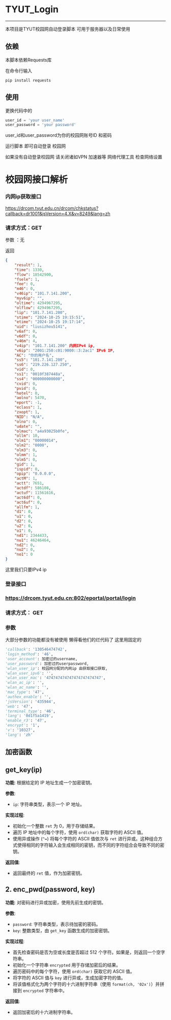 # TYUT_Login

----

本项目是TYUT校园网自动登录脚本 可用于服务器以及日常使用

## 依赖

本脚本依赖Requests库

在命令行输入

```shell
pip install requests
```



## 使用

更换代码中的

```python
user_id = 'your user_name'
user_password = 'your password'
```

user_id和user_password为你的校园网账号ID 和密码

运行脚本 即可自动登录 校园网

如果没有自动登录校园网 请关闭诸如VPN 加速器等 网络代理工具 检查网络设置



# 校园网接口解析

### 内网ip获取接口

https://drcom.tyut.edu.cn/drcom/chkstatus?callback=dr1001&jsVersion=4.X&v=8249&lang=zh

### 请求方式：GET 

参数 ：无

返回

```json
{
    "result": 1,
    "time": 1330,
    "flow": 18542900,
    "fsele": 1,
    "fee": 0,
    "m46": 0,
    "v46ip": "101.7.141.200",
    "myv6ip": "",
    "oltime": 4294967295,
    "olflow": 4294967295,
    "lip": "101.7.141.200",
    "stime": "2024-10-25 19:15:51",
    "etime": "2024-10-25 19:17:14",
    "uid": "liusizhou5141",
    "v6af": 0,
    "v6df": 0,
    "v46m": 4,
    "v4ip": "101.7.141.200" 内网IPv4 ip,
    "v6ip": "2001:250:c01:9000::3:2ac1" IPv6 IP,
    "AC": "你的用户名",
    "ss5": "101.7.141.200",
    "ss6": "219.226.127.250",
    "vid": 0,
    "ss1": "0010f387448a",
    "ss4": "000000000000",
    "cvid": 0,
    "pvid": 0,
    "hotel": 0,
    "aolno": 5470,
    "eport": -1,
    "eclass": 1,
    "zxopt": 1,
    "NID": "N/A",
    "olno": 0,
    "udate": "",
    "olmac": "a4a93025b0fe",
    "ollm": 10,
    "olm1": "00000014",
    "olm2": "0000",
    "olm3": 0,
    "olmm": 1,
    "olm5": 0,
    "gid": 1,
    "ispid": 0,
    "opip": "0.0.0.0",
    "actM": 1,
    "actt": 7651,
    "actdf": 586108,
    "actuf": 11561616,
    "act6df": 0,
    "act6uf": 0,
    "allfm": 1,
    "d1": 0,
    "u1": 0,
    "d2": 0,
    "u2": 0,
    "o1": 0,
    "nd1": 2344433,
    "nu1": 46246464,
    "nd2": 0,
    "nu2": 0,
    "no1": 0
}
```

这里我们只要IPv4 ip

### 登录接口

### https://drcom.tyut.edu.cn:802/eportal/portal/login

### 请求方式： GET

### 参数

大部分参数的功能都没有被使用 懒得看他们的烂代码了
这里用固定的 

```python
'callback': '130546474742',
'login_method': '46',
'user_account': 加密过的username,
'user_password': 加密过的userpassword,
'wlan_user_ip': 校园网分配的内网ip 由获取接口获取,
'wlan_user_ipv6': '',
'wlan_user_mac': '474747474747474747474747',
'wlan_ac_ip': '',
'wlan_ac_name': '',
'mac_type': '47',
'authex_enable': '',
'jsVersion': '435944',
'web': '47',
'terminal_type': '46',
'lang': '0d1f5a1419',
'enable_r3': '47',
'encrypt': '1',
'v': '10327',
'lang': 'zh'
```



## 加密函数

## get_key(ip)

**功能**: 根据给定的 IP 地址生成一个加密密钥。

**参数**:

- `ip`: 字符串类型，表示一个 IP 地址。

**实现过程**:

- 初始化一个整数 `ret` 为 0，用于存储结果。
- 遍历 IP 地址中的每个字符，使用 `ord(char)` 获取字符的 ASCII 值。
- 使用异或操作 (`^=`) 将每个字符的 ASCII 值依次与 `ret` 进行异或。这种组合方式使得相同的字符输入会生成相同的密钥，而不同的字符组合会导致不同的密钥。

**返回值**:

- 返回最终的 `ret` 值，作为加密密钥。

## 2. enc_pwd(password, key)

**功能**: 对密码进行异或加密，使用先前生成的密钥。

**参数**:

- `password`: 字符串类型，表示待加密的密码。
- `key`: 整数类型，由 `get_key` 函数生成的加密密钥。

**实现过程**:

- 首先检查密码是否为空或长度是否超过 512 个字符。如果是，则返回一个空字符串。
- 初始化一个字符串 `encrypted` 用于存储加密后的结果。
- 遍历密码中的每个字符，使用 `ord(char)` 获取它的 ASCII 值。
- 将字符的 ASCII 值与 `key` 进行异或，生成加密字符的值。
- 将该值格式化为两个字符的十六进制字符串（使用 `format(ch, '02x')`）并拼接到 `encrypted` 字符串中。

**返回值**:

- 返回加密后的十六进制字符串。

